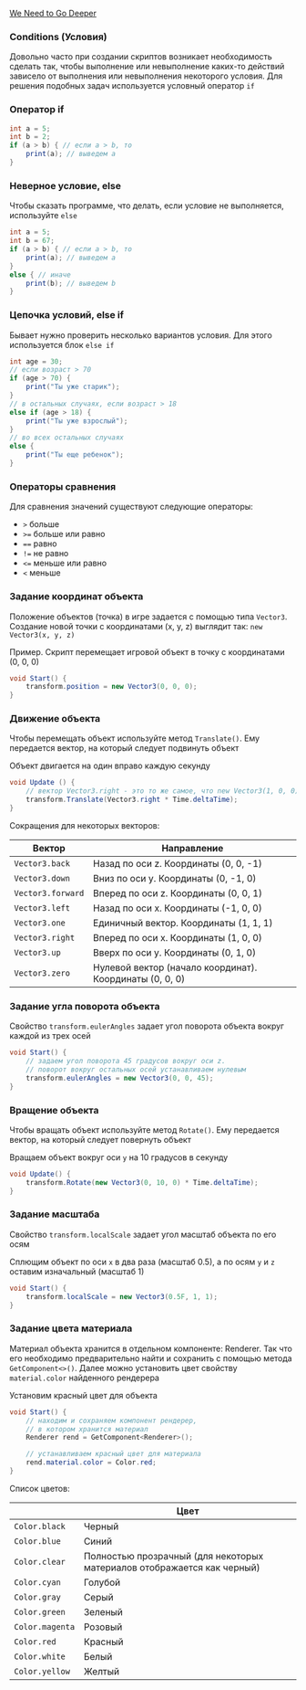 [We Need to Go Deeper](https://cdn-images-1.medium.com/max/1600/1*nTxiQWQkT1aE_7ONVgDscQ.gif)

### Conditions (Условия)

Довольно часто при создании скриптов возникает необходимость сделать так, чтобы выполнение или невыполнение каких-то действий зависело от выполнения или невыполнения некоторого условия. Для решения подобных задач используется условный оператор `if`

### Оператор if

```csharp
int a = 5;
int b = 2;
if (a > b) { // если a > b, то
	print(a); // выведем a
}
```

### Неверное условие, else

Чтобы сказать программе, что делать, если условие не выполняется, используйте `else`

```csharp
int a = 5;
int b = 67;
if (a > b) { // если a > b, то
	print(a); // выведем a
}
else { // иначе
	print(b); // выведем b
}
```

### Цепочка условий, else if

Бывает нужно проверить несколько вариантов условия. Для этого используется блок `else if`

```csharp
int age = 30;
// если возраст > 70
if (age > 70) {
	print("Ты уже старик");
}
// в остальных случаях, если возраст > 18
else if (age > 18) {
	print("Ты уже взрослый");
}
// во всех остальных случаях
else {
	print("Ты еще ребенок");
}
```

### Операторы сравнения

Для сравнения значений существуют следующие операторы:

- `>` больше
- `>=` больше или равно
- `==` равно
- `!=` не равно
- `<=` меньше или равно
- `<` меньше

### Задание координат объекта

Положение объектов (точка) в игре задается с помощью типа `Vector3`. Создание новой точки с координатами (x, y, z) выглядит так: `new Vector3(x, y, z)`

Пример. Скрипт перемещает игровой объект в точку с координатами (0, 0, 0)

```csharp
void Start() {
	transform.position = new Vector3(0, 0, 0);
}
```

### Движение объекта

Чтобы перемещать объект используйте метод `Translate()`. Ему передается вектор, на который следует подвинуть объект

Объект двигается на один вправо каждую секунду

```csharp
void Update () {
	// вектор Vector3.right - это то же самое, что new Vector3(1, 0, 0)
	transform.Translate(Vector3.right * Time.deltaTime);
}
```

Сокращения для некоторых векторов:

| Вектор            | Направление                              |
| ----------------- | ---------------------------------------- |
| `Vector3.back`    | Назад по оси z. Координаты (0, 0, -1)    |
| `Vector3.down`    | Вниз по оси y. Координаты (0, -1, 0)     |
| `Vector3.forward` | Вперед по оси z. Координаты (0, 0, 1)    |
| `Vector3.left`    | Назад по оси x. Координаты (-1, 0, 0)    |
| `Vector3.one`     | Единичный вектор. Координаты (1, 1, 1)   |
| `Vector3.right`   | Вперед по оси x. Координаты (1, 0, 0)    |
| `Vector3.up`      | Вверх по оси y. Координаты (0, 1, 0)     |
| `Vector3.zero`    | Нулевой вектор (начало координат). Координаты (0, 0, 0) |

### Задание угла поворота объекта

Свойство `transform.eulerAngles` задает угол поворота объекта вокруг каждой из трех осей

```csharp
void Start() {
	// задаем угол поворота 45 градусов вокруг оси z.
	// поворот вокруг остальных осей устанавливаем нулевым
	transform.eulerAngles = new Vector3(0, 0, 45);
}
```

### Вращение объекта

Чтобы вращать объект используйте метод `Rotate()`. Ему передается вектор, на который следует повернуть объект

Вращаем объект вокруг оси `y` на 10 градусов в секунду

```csharp
void Update() {
	transform.Rotate(new Vector3(0, 10, 0) * Time.deltaTime);
}
```

### Задание масштаба

Свойство `transform.localScale` задает угол масштаб объекта по его осям

Сплющим объект по оси `x` в два раза (масштаб 0.5), а по осям `y` и `z` оставим изначальный (масштаб 1)

```csharp
void Start() {
	transform.localScale = new Vector3(0.5F, 1, 1);
}
```

### Задание цвета материала

Материал объекта хранится в отдельном компоненте: Renderer. Так что его необходимо предварительно найти и сохранить с помощью метода `GetComponent<>()`. Далее можно установить цвет свойству `material.color` найденного рендерера

Установим красный цвет для объекта

```csharp
void Start() {
	// находим и сохраняем компонент рендерер,
	// в котором хранится материал
	Renderer rend = GetComponent<Renderer>();

	// устанавливаем красный цвет для материала
	rend.material.color = Color.red;
}
```

Список цветов:

|                 | Цвет                                     |
| --------------- | ---------------------------------------- |
| `Color.black`   | Черный                                   |
| `Color.blue`    | Синий                                    |
| `Color.clear`   | Полностью прозрачный (для некоторых материалов отображается как черный) |
| `Color.cyan`    | Голубой                                  |
| `Color.gray`    | Серый                                    |
| `Color.green`   | Зеленый                                  |
| `Color.magenta` | Розовый                                  |
| `Color.red`     | Красный                                  |
| `Color.white`   | Белый                                    |
| `Color.yellow`  | Желтый                                   |
